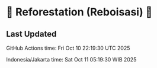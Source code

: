 
# 🌳 Reforestation (Reboisasi) 🌲

## Last Updated

GitHub Actions time: Fri Oct 10 22:19:30 UTC 2025

Indonesia/Jakarta time: Sat Oct 11 05:19:30 WIB 2025
